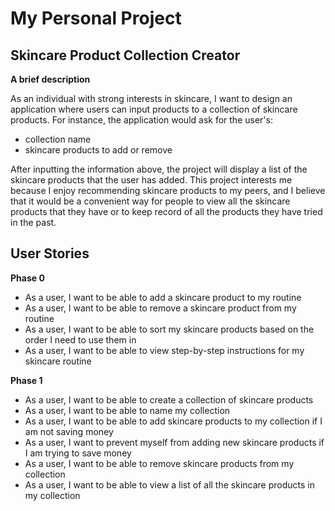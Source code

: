 # My Personal Project

## Skincare Product Collection Creator


**A brief description**

As an individual with strong interests in skincare, I want to design an application where users can input products to a 
collection of skincare products. For instance, the application would ask for the user's:

- collection name
- skincare products to add or remove

After inputting the information above, the project will display a list of the skincare products that the user has added. 
This project interests me because I enjoy recommending skincare products to my peers, and I believe that it would be a 
convenient way for people to view all the skincare products that they have or to keep record of all the products they
have tried in the past.



## User Stories
**Phase 0**
- As a user, I want to be able to add a skincare product to my routine
- As a user, I want to be able to remove a skincare product from my routine
- As a user, I want to be able to sort my skincare products based on the order I need to use them in
- As a user, I want to be able to view step-by-step instructions for my skincare routine

**Phase 1**
- As a user, I want to be able to create a collection of skincare products
- As a user, I want to be able to name my collection
- As a user, I want to be able to add skincare products to my collection if I am not saving money
- As a user, I want to prevent myself from adding new skincare products if I am trying to save money
- As a user, I want to be able to remove skincare products from my collection
- As a user, I want to be able to view a list of all the skincare products in my collection
